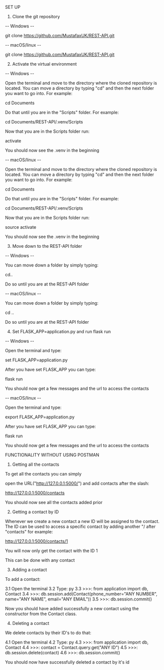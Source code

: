 SET UP
1. Clone the git repository

 -- Windows --

 git clone https://github.com/MustafaxUK/REST-API.git

 -- macOS/linux --

 git clone https://github.com/MustafaxUK/REST-API.git

 2. Activate the virtual environment
  
  -- Windows --
 
 Open the terminal and move to the directory where the cloned repository is located. You can move a directory by typing "cd" and then the next folder you want to go into. For example: 

 cd Documents

 Do that until you are in the "Scripts" folder. For example:

 cd Documents/REST-API/.venv/Scripts

 Now that you are in the Scripts folder run:

 activate

 You should now see the .venv in the beginning

   -- macOS/linux --
 
 Open the terminal and move to the directory where the cloned repository is located. You can move a directory by typing "cd" and then the next folder you want to go into. For example: 

 cd Documents

 Do that until you are in the "Scripts" folder. For example:

 cd Documents/REST-API/.venv/Scripts

 Now that you are in the Scripts folder run:

 source activate

 You should now see the .venv in the beginning

 3. Move down to the REST-API folder

 -- Windows --
 
 You can move down a folder by simply typing:

 cd..

 Do so until you are at the REST-API folder

 -- macOS/linux --
 
 You can move down a folder by simply typing:

 cd ..

 Do so until you are at the REST-API folder

 4. Set FLASK_APP=application.py and run flask run

  -- Windows --

  Open the terminal and type:

 set FLASK_APP=application.py

 After you have set FLASK_APP you can type:

 flask run

 You should now get a few messages and the url to access the contacts

 -- macOS/linux --

 Open the terminal and type:

 export FLASK_APP=application.py

 After you have set FLASK_APP you can type:

 flask run

 You should now get a few messages and the url to access the contacts


FUNCTIONALITY WITHOUT USING POSTMAN

1. Getting all the contacts

 To get all the contacts you can simply 

open the URL("http://127.0.0.1:5000/") and add contacts after the slash:

http://127.0.0.1:5000/contacts

You should now see all the contacts added prior

2. Getting a contact by ID

 Whenever we create a new contact a new ID will be assigned to the contact. The ID can be used to access a specific contact by adding another "/<id> after "contacts" for example:

 http://127.0.0.1:5000/contacts/1

 You will now only get the contact with the ID 1

 This can be done with any contact

3. Adding a contact

 To add a contact:
 
 3.1 Open the terminal
 3.2 Type: py 
 3.3 >>>: from application import db, Contact
 3.4 >>>: db.session.add(Contact(phone_number="ANY NUMBER", name="ANY NAME", email="ANY EMAIL"))
 3.5 >>>: db.session.commit()

 Now you should have added successfully a new contact using the constructor from the Contact class. 

4. Deleting a contact

 We delete contacts by their ID's to do that:

 4.1 Open the terminal
 4.2 Type: py
 4.3 >>>: from application import db, Contact
 4.4 >>>: contact = Contact.query.get("ANY ID")
 4.5 >>>: db.session.delete(contact)
 4.6 >>>: db.session.commit()

 You should now have successfully deleted a contact by it's id



